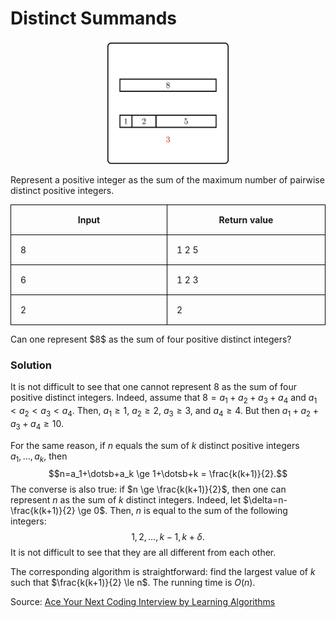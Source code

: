 <style>
.samples th, .samples td {
    border: 1px solid black;
    border-collapse: collapse;
    padding: 15px;
    width: 300px;
    /*max-width: 100%;*/
    /*text-align: center;*/
    /*alignment: center;*/
}

.sample th, .sample td {
    border: 1px solid black;
    padding: 15px;
    width: 300px;
    /*max-width: 100%;*/
    /*text-align: center;*/
    /*alignment: center;*/
}

.sample td {
    border-top: none;
    border-bottom: none;
}

.sample table {
    border-collapse: collapse;
    border: 1px solid black;
}

.logo {
    display: flex;
    justify-content: center;
}

.logo img {
    width: 200px;
    align: center;
}

.code span {
    line-height: 22px;
}
</style>

# Distinct Summands

<div class="logo">
    <img src="../../images/distinct_summands_logo.png">
</div>

Represent a positive integer as the sum of the
maximum number of pairwise distinct positive integers.

<div class="samples">

| Input | Return value |
|-------|--------------|
| 8     | 1 2 5        |
| 6     | 1 2 3        |
| 2     | 2            |

</div>

<div class="hint">
    Can one represent $8$ as the sum of four positive distinct integers?
</div>

<div class="hint">
    
### Solution

It is not difficult to see that one cannot represent 8 as the sum of four 
positive distinct integers.
Indeed, assume that $8=a_1+a_2+a_3+a_4$ and $a_1<a_2<a_3<a_4$.
Then, $a_1 \ge 1$, $a_2 \ge 2$, $a_3 \ge 3$, and $a_4 \ge 4$. But then
$a_1+a_2+a_3+a_4 \ge 10$.

For the same reason, if $n$ equals the sum of $k$ distinct positive
integers $a_1, \dotsc, a_k$, then
$$n=a_1+\dotsb+a_k \ge 1+\dotsb+k = \frac{k(k+1)}{2}.$$
The converse is also true: if $n \ge  \frac{k(k+1)}{2}$, then
one can represent $n$ as the sum of $k$ distinct integers.
Indeed, let $\delta=n-\frac{k(k+1)}{2} \ge 0$. Then, $n$ is equal
to the sum of the following integers:
$$1, 2, \dotsc, k-1,k+\delta.$$
It is not difficult to see that they are all different from each other.

The corresponding algorithm is straightforward:
find the largest value of $k$ such that $\frac{k(k+1)}{2} \le n$.
The running time is $O(n)$.

Source:
[Ace Your Next Coding Interview by Learning Algorithms](https://bit.ly/acecogniterra)
</div>